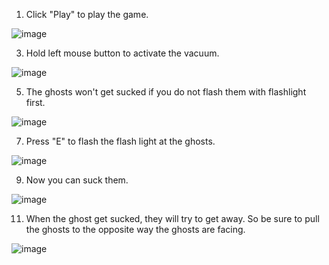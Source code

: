 1. Click "Play" to play the game.

![image](https://github.com/user-attachments/assets/62c0b7c4-939a-473a-bc48-aa66f5201447)

3. Hold left mouse button to activate the vacuum.

![image](https://github.com/user-attachments/assets/e0fe49fc-7df2-4375-83a5-ca6659899766)

5. The ghosts won't get sucked if you do not flash them with flashlight first.

![image](https://github.com/user-attachments/assets/505dca67-5d32-45f4-a7fa-a64e0a089407)

7. Press "E" to flash the flash light at the ghosts.

![image](https://github.com/user-attachments/assets/a3ff0aab-963c-43f1-b5ee-46b38abf5e97)

9. Now you can suck them.

![image](https://github.com/user-attachments/assets/c92d7edc-b419-4f24-a3d8-99d16d3cb2ca)

11. When the ghost get sucked, they will try to get away. So be sure to pull the ghosts to the opposite way the ghosts are facing.

![image](https://github.com/user-attachments/assets/940aba1c-ac54-457e-8955-6e47ec4b6a25)

